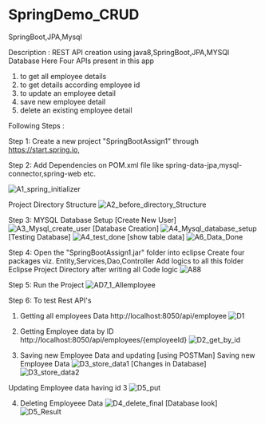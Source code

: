 # SpringDemo_CRUD
SpringBoot,JPA,Mysql

Description : REST API creation using java8,SpringBoot,JPA,MYSQl Database
Here Four APIs present in this app
1. to get all employee details
2. to get details according employee id
3. to update an employee detail
4. save new employee detail
5. delete an existing employee detail

Following Steps :

Step 1: Create a new project "SpringBootAssign1" through https://start.spring.io,

Step 2: Add Dependencies on POM.xml file like spring-data-jpa,mysql-connector,spring-web etc.

![A1_spring_initializer](https://user-images.githubusercontent.com/55799798/134897739-08b2698a-62fa-4613-9d45-75a7a0805af2.PNG)

Project Directory Structure 
![A2_before_directory_Structure](https://user-images.githubusercontent.com/55799798/134898199-0c514cd4-a607-4372-b6e4-a5dec48db937.PNG)

Step 3: MYSQL Database Setup
[Create New User]
![A3_Mysql_create_user](https://user-images.githubusercontent.com/55799798/134898617-48cdfe65-fc5d-4d68-965f-1eff3182a8f6.PNG)
[Database Creation]
![A4_Mysql_database_setup](https://user-images.githubusercontent.com/55799798/134898679-8765eb99-d32f-4518-a3ab-9fb24d6a3ae9.PNG)
[Testing Database]
![A4_test_done](https://user-images.githubusercontent.com/55799798/134898751-afae1c2a-1767-4c88-9ef1-eff3e3282742.PNG)
[show table data]
![A6_Data_Done](https://user-images.githubusercontent.com/55799798/134898433-869021ba-83b8-45c6-b720-76a121265f20.PNG)

Step 4: Open the "SpringBootAssign1.jar" folder into eclipse
Create four packages viz. Entity,Services,Dao,Controller
Add logics to all this folder 
Eclipse Project Directory after writing all Code logic
![A88](https://user-images.githubusercontent.com/55799798/134899390-1f6fa4f1-f4f7-4ebd-b385-95939c63eb10.PNG)

Step 5: Run the Project
![AD7_1_Allemployee](https://user-images.githubusercontent.com/55799798/134899816-9e916563-c2ec-4ef3-8c66-a9ce5fb6ac30.PNG)

Step 6: To test Rest API's

1. Getting all employees Data
http://localhost:8050/api/employee
![D1](https://user-images.githubusercontent.com/55799798/134899869-cebc1bdd-c115-4af3-98d5-00311f3c88e8.PNG)

2. Getting Employee data by ID 
http://localhost:8050/api/employees/{employeeId}
![D2_get_by_id](https://user-images.githubusercontent.com/55799798/134899909-de869f44-6044-4ee9-a561-73f06f3fb7b6.PNG)

3. Saving new Employee Data and updating 
[using POSTMan]
Saving new Employee Data
![D3_store_data1](https://user-images.githubusercontent.com/55799798/134900067-e0c69177-d20d-4ff2-bb8d-f0b2e93df336.PNG)
[Changes in Database]
![D3_store_data2](https://user-images.githubusercontent.com/55799798/134900152-11f511f0-2c4a-4895-a25b-59e7c82d042b.PNG)

Updating Employee data having id 3
![D5_put](https://user-images.githubusercontent.com/55799798/134900237-d0b6a49a-9801-417e-a5b4-c653b7fa024c.PNG)

4. Deleting Employeee Data
![D4_delete_final](https://user-images.githubusercontent.com/55799798/134900410-76bdad0f-39ec-4fe7-a1ab-d0f071116a2f.PNG)
[Database look]
![D5_Result](https://user-images.githubusercontent.com/55799798/134900464-f99c90c0-e8cf-4de6-878a-038f7bf00563.PNG)








